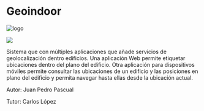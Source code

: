 # Geoindoor
![logo](https://github.com/jppasvit/geo-indoor/tree/master/geoindoor/architect/images/logo.png)

<img src="https://github.com/jppasvit/geo-indoor/tree/master/geoindoor/architect/images/logo.png" />

Sistema que con múltiples aplicaciones que añade servicios de geolocalización dentro edificios. 
Una aplicación Web permite etiquetar ubicaciones dentro del plano del edificio. 
Otra aplicación para dispositivos móviles permite consultar las ubicaciones de un edificio y 
las posiciones en plano del edificio y permita navegar hasta ellas desde la ubicación actual.

Autor: Juan Pedro Pascual

Tutor: Carlos López
